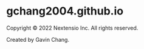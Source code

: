 # gchang2004.github.io
Copyright © 2022 Nextensio Inc. All rights reserved.

Created by Gavin Chang.
